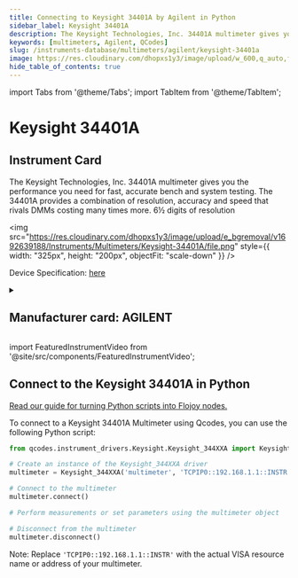 ```yaml
---
title: Connecting to Keysight 34401A by Agilent in Python
sidebar_label: Keysight 34401A
description: The Keysight Technologies, Inc. 34401A multimeter gives you the performance you need for fast, accurate bench and system testing. The 34401A provides a combination of resolution, accuracy and speed that rivals DMMs costing many times more. 6½ digits of resolution
keywords: [multimeters, Agilent, QCodes]
slug: /instruments-database/multimeters/agilent/keysight-34401a
image: https://res.cloudinary.com/dhopxs1y3/image/upload/w_600,q_auto,f_auto/e_bgremoval/v1692639188/Instruments/Multimeters/Keysight-34401A/file.jpg
hide_table_of_contents: true
---
```


import Tabs from '@theme/Tabs';
import TabItem from '@theme/TabItem';

# Keysight 34401A

## Instrument Card

<div className="flex">

<div>

The Keysight Technologies, Inc. 34401A multimeter gives you the performance you need for fast, accurate bench and system testing. The 34401A provides a combination of resolution, accuracy and speed that rivals DMMs costing many times more. 6½ digits of resolution

</div>

<img src="https://res.cloudinary.com/dhopxs1y3/image/upload/e_bgremoval/v1692639188/Instruments/Multimeters/Keysight-34401A/file.png" style={{ width: "325px", height: "200px", objectFit: "scale-down" }} />

</div>

<div className="flex text-center">

<p>Device Specification: <a target="\_blank" href="https://www.keysight.com/us/en/assets/7018-06774/data-sheets/5968-0162.pdf">here</a></p>

</div>

<details style={{ marginTop: "15px"}}>
<summary><h2>Manufacturer card: AGILENT</h2></summary>

<img src="https://res.cloudinary.com/dhopxs1y3/image/upload/v1692126006/Instruments/Vendor%20Logos/Agilent.png" style={{ width: "100%", height: "170px",objectFit: "scale-down" }} />

Keysight Technologies, or Keysight, is an American company that manufactures electronics test and measurement equipment and software.

<ul>
  <li>Headquarters: USA</li>
  <li>Yearly Revenue (millions, USD): 5420.0</li>
  <li>Vendor Website: <a href="https://www.keysight.com/us/en/home.html">here</a></li>
</ul>
</details>

import FeaturedInstrumentVideo from '@site/src/components/FeaturedInstrumentVideo';

<FeaturedInstrumentVideo category='MULTIMETERS' manufacturer='AGILENT'></FeaturedInstrumentVideo>


## Connect to the Keysight 34401A in Python

[Read our guide for turning Python scripts into Flojoy nodes.](https://docs.flojoy.ai/custom-nodes/creating-custom-node/)
<Tabs>

<TabItem value="Flojoy" label="Flojoy" className="flojoy-instrument-tabs">

<NodeCardCollection category='MULTIMETERS' manufacturer='AGILENT'></NodeCardCollection>

</TabItem>
<TabItem value="QCodes" label="QCodes">

To connect to a Keysight 34401A Multimeter using Qcodes, you can use the following Python script:

```python
from qcodes.instrument_drivers.Keysight.Keysight_344XXA import Keysight_344XXA

# Create an instance of the Keysight_344XXA driver
multimeter = Keysight_344XXA('multimeter', 'TCPIP0::192.168.1.1::INSTR')

# Connect to the multimeter
multimeter.connect()

# Perform measurements or set parameters using the multimeter object

# Disconnect from the multimeter
multimeter.disconnect()
```

Note: Replace `'TCPIP0::192.168.1.1::INSTR'` with the actual VISA resource name or address of your multimeter.

</TabItem>
</Tabs>